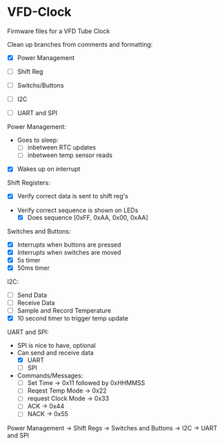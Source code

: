 # VFD-Clock
Firmware files for a VFD Tube Clock

Clean up branches from comments and formatting:
- [x] Power Management
- [ ] Shift Reg
- [ ] Switchs/Buttons
- [ ] I2C
- [ ] UART and SPI


Power Management:
- Goes to sleep:
  - [ ] inbetween RTC updates
  - [ ] inbetween temp sensor reads
- [x] Wakes up on interrupt

Shift Registers:
- [x] Verify correct data is sent to shift reg's
- Verify correct sequence is shown on LEDs
  - [x] Does sequence [0xFF, 0xAA, 0x00, 0xAA]
  
Switches and Buttons:
- [x] Interrupts when buttons are pressed
- [x] Interrupts when switches are moved
- [x] 5s timer
- [x] 50ms timer
  
I2C:
- [ ] Send Data
- [ ] Receive Data
- [ ] Sample and Record Temperature
- [x] 10 second timer to trigger temp update

UART and SPI:
- SPI is nice to have, optional
- Can send and receive data
  - [x] UART
  - [ ] SPI
- Commands/Messages:
  - [ ] Set Time -> 0x11 followed by 0xHHMMSS
  - [ ] Reqest Temp Mode -> 0x22
  - [ ] request Clock Mode -> 0x33
  - [ ] ACK -> 0x44
  - [ ] NACK -> 0x55

Power Management -> Shift Regs -> Switches and Buttons -> I2C -> UART and SPI 
